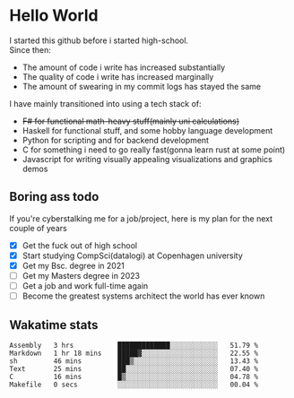 # Hello World

I started this github before i started high-school.  
Since then:
- The amount of code i write has increased substantially
- The quality of code i write has increased marginally
- The amount of swearing in my commit logs has stayed the same

I have mainly transitioned into using a tech stack of:
- ~~F# for functional math-heavy stuff(mainly uni calculations)~~
- Haskell for functional stuff, and some hobby language development
- Python for scripting and for backend development
- C for something i need to go really fast(gonna learn rust at some point)
- Javascript for writing visually appealing visualizations and graphics demos

## Boring ass todo
If you're cyberstalking me for a job/project, here is my plan for the next couple of years
- [x] Get the fuck out of high school
- [x] Start studying CompSci(datalogi) at Copenhagen university
- [x] Get my Bsc. degree in 2021
- [ ] Get my Masters degree in 2023
- [ ] Get a job and work full-time again
- [ ] Become the greatest systems architect the world has ever known

## Wakatime stats
<!--START_SECTION:waka-->

```text
Assembly   3 hrs           █████████████░░░░░░░░░░░░   51.79 %
Markdown   1 hr 18 mins    █████▓░░░░░░░░░░░░░░░░░░░   22.55 %
sh         46 mins         ███▒░░░░░░░░░░░░░░░░░░░░░   13.43 %
Text       25 mins         ██░░░░░░░░░░░░░░░░░░░░░░░   07.40 %
C          16 mins         █▒░░░░░░░░░░░░░░░░░░░░░░░   04.78 %
Makefile   0 secs          ░░░░░░░░░░░░░░░░░░░░░░░░░   00.04 %
```

<!--END_SECTION:waka-->

